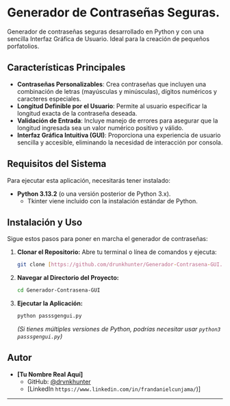 # Generador de Contraseñas Seguras.

Generador de contraseñas seguras desarrollado en Python y con una sencilla Interfaz Gráfica de Usuario. Ideal para la creación de pequeños porfatolios.

## Características Principales

* **Contraseñas Personalizables**: Crea contraseñas que incluyen una combinación de letras (mayúsculas y minúsculas), dígitos numéricos y caracteres especiales.
* **Longitud Definible por el Usuario**: Permite al usuario especificar la longitud exacta de la contraseña deseada.
* **Validación de Entrada**: Incluye manejo de errores para asegurar que la longitud ingresada sea un valor numérico positivo y válido.
* **Interfaz Gráfica Intuitiva (GUI)**: Proporciona una experiencia de usuario sencilla y accesible, eliminando la necesidad de interacción por consola.


## Requisitos del Sistema

Para ejecutar esta aplicación, necesitarás tener instalado:

* **Python 3.13.2** (o una versión posterior de Python 3.x).
    * Tkinter viene incluido con la instalación estándar de Python.

## Instalación y Uso

Sigue estos pasos para poner en marcha el generador de contraseñas:

1.  **Clonar el Repositorio:**
    Abre tu terminal o línea de comandos y ejecuta:
    ```bash
    git clone [https://github.com/drunkhunter/Generador-Contrasena-GUI.git](https://github.com/drunkhunter/Generador-Contrasena-GUI.git)
    ```

2.  **Navegar al Directorio del Proyecto:**
    ```bash
    cd Generador-Contrasena-GUI
    ```

3.  **Ejecutar la Aplicación:**
    ```bash
    python passsgengui.py
    ```
    *(Si tienes múltiples versiones de Python, podrías necesitar usar `python3 passsgengui.py`)*

## Autor

* **[Tu Nombre Real Aquí]**
    * GitHub: [@drvnkhunter](https://github.com/drvnkhunter)
    * [LinkedIn `https://www.linkedin.com/in/frandanielcunjama/`)]

---
